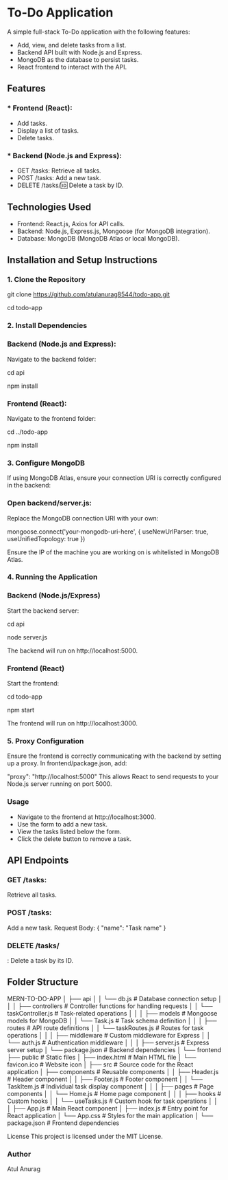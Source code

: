 # To-Do Application
A simple full-stack To-Do application with the following features:

* Add, view, and delete tasks from a list.
* Backend API built with Node.js and Express.
* MongoDB as the database to persist tasks.
* React frontend to interact with the API.
## Features
### * Frontend (React):
* Add tasks.
* Display a list of tasks.
* Delete tasks.
### * Backend (Node.js and Express):
* GET /tasks: Retrieve all tasks.
* POST /tasks: Add a new task.
* DELETE /tasks/:id: Delete a task by ID.

## Technologies Used
* Frontend: React.js, Axios for API calls.
* Backend: Node.js, Express.js, Mongoose (for MongoDB integration).
* Database: MongoDB (MongoDB Atlas or local MongoDB).

## Installation and Setup Instructions

### 1. Clone the Repository
 
   git clone https://github.com/atulanurag8544/todo-app.git
   
   cd todo-app
   
 ### 2. Install Dependencies
   ### Backend (Node.js and Express):

Navigate to the backend folder:


cd api

npm install

### Frontend (React):

Navigate to the frontend folder:


cd ../todo-app

npm install

 ###  3. Configure MongoDB
If using MongoDB Atlas, ensure your connection URI is correctly configured in the backend:

### Open backend/server.js:

Replace the MongoDB connection URI with your own:


mongoose.connect('your-mongodb-uri-here', { useNewUrlParser: true, useUnifiedTopology: true })

Ensure the IP of the machine you are working on is whitelisted in MongoDB Atlas.

### 4. Running the Application
  ### Backend (Node.js/Express)

Start the backend server:

cd api

node server.js

The backend will run on http://localhost:5000.

### Frontend (React)

Start the frontend:


cd todo-app

npm start

The frontend will run on http://localhost:3000.

### 5. Proxy Configuration
   Ensure the frontend is correctly communicating with the backend by setting up a proxy. In frontend/package.json, add:


"proxy": "http://localhost:5000"
This allows React to send requests to your Node.js server running on port 5000.

### Usage
* Navigate to the frontend at http://localhost:3000.
* Use the form to add a new task.
* View the tasks listed below the form.
* Click the delete button to remove a task.
## API Endpoints
### GET /tasks:
 Retrieve all tasks.
### POST /tasks:
 Add a new task.
Request Body: { "name": "Task name" }
### DELETE /tasks/
: Delete a task by its ID.

## Folder Structure

MERN-TO-DO-APP │ ├── api  │ │ └── db.js # Database connection setup │ │ │ ├── controllers # Controller functions for handling requests │ │ └── taskController.js # Task-related operations │ │ │ ├── models # Mongoose models for MongoDB │ │ └── Task.js # Task schema definition │ │ │ ├── routes # API route definitions │ │ └── taskRoutes.js # Routes for task operations │ │ │ ├── middleware # Custom middleware for Express │ │ └── auth.js # Authentication middleware │ │ │ ├── server.js # Express server setup │ └── package.json # Backend dependencies │ └── frontend ├── public # Static files │ ├── index.html # Main HTML file │ └── favicon.ico # Website icon │ ├── src # Source code for the React application │ ├── components # Reusable components │ │ ├── Header.js # Header component │ │ ├── Footer.js # Footer component │ │ └── TaskItem.js # Individual task display component │ │ │ ├── pages # Page components │ │ └── Home.js # Home page component │ │ │ ├── hooks # Custom hooks │ │ └── useTasks.js # Custom hook for task operations │ │ │ ├── App.js # Main React component │ ├── index.js # Entry point for React application │ └── App.css # Styles for the main application │ └── package.json # Frontend dependencies


License
This project is licensed under the MIT License.

### Author
Atul Anurag
